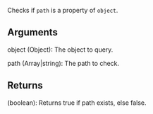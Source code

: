 Checks if `path` is a property of `object`.


## Arguments
object (Object): The object to query.

path (Array|string): The path to check.


## Returns
(boolean): Returns true if path exists, else false.
